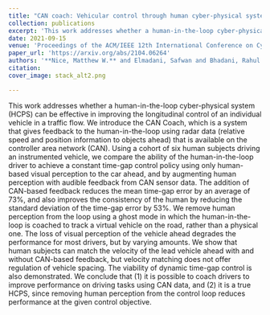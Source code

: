 ```yaml
---
title: "CAN coach: Vehicular control through human cyber-physical systems"
collection: publications
excerpt: 'This work addresses whether a human-in-the-loop cyber-physical system (HCPS) can be effective in improving the longitudinal control of an individual vehicle in a traffic flow. We introduce the CAN Coach, which is a system that gives feedback to the human-in-the-loop using radar data (relative speed and position information to objects ahead) that is available on the controller area network (CAN). Conclusions include that it is possible to coach drivers to improve performance on driving tasks using CAN data.'
date: 2021-09-15
venue: 'Proceedings of the ACM/IEEE 12th International Conference on Cyber-Physical Systems (ICCPS)'
paper_url: 'https://arxiv.org/abs/2104.06264'
authors: '**Nice, Matthew W.** and Elmadani, Safwan and Bhadani, Rahul and Bunting, Matt and Sprinkle, Jonathan and Work, Dan'
citation:
cover_image: stack_alt2.png

---
```


This work addresses whether a human-in-the-loop cyber-physical system (HCPS) can be effective in improving the longitudinal control of an individual vehicle in a traffic flow. We introduce the CAN Coach, which is a system that gives feedback to the human-in-the-loop using radar data (relative speed and position information to objects ahead) that is available on the controller area network (CAN). Using a cohort of six human subjects driving an instrumented vehicle, we compare the ability of the human-in-the-loop driver to achieve a constant time-gap control policy using only human-based visual perception to the car ahead, and by augmenting human perception with audible feedback from CAN sensor data. The addition of CAN-based feedback reduces the mean time-gap error by an average of 73%, and also improves the consistency of the human by reducing the standard deviation of the time-gap error by 53%. We remove human perception from the loop using a ghost mode in which the human-in-the-loop is coached to track a virtual vehicle on the road, rather than a physical one. The loss of visual perception of the vehicle ahead degrades the performance for most drivers, but by varying amounts. We show that human subjects can match the velocity of the lead vehicle ahead with and without CAN-based feedback, but velocity matching does not offer regulation of vehicle spacing. The viability of dynamic time-gap control is also demonstrated. We conclude that (1) it is possible to coach drivers to improve performance on driving tasks using CAN data, and (2) it is a true HCPS, since removing human perception from the control loop reduces performance at the given control objective.
